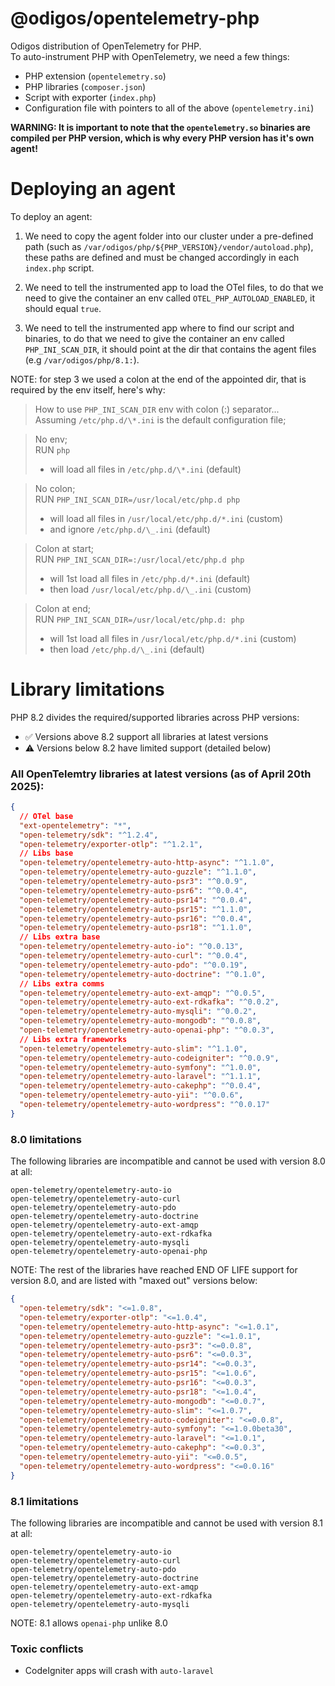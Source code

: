 # @odigos/opentelemetry-php

Odigos distribution of OpenTelemetry for PHP.<br />
To auto-instrument PHP with OpenTelemetry, we need a few things:

- PHP extension (`opentelemetry.so`)
- PHP libraries (`composer.json`)
- Script with exporter (`index.php`)
- Configuration file with pointers to all of the above (`opentelemetry.ini`)

**WARNING: It is important to note that the `opentelemetry.so` binaries are compiled per PHP version, which is why every PHP version has it's own agent!**

# Deploying an agent

To deploy an agent:

1. We need to copy the agent folder into our cluster under a pre-defined path (such as `/var/odigos/php/${PHP_VERSION}/vendor/autoload.php`), these paths are defined and must be changed accordingly in each `index.php` script.

2. We need to tell the instrumented app to load the OTel files, to do that we need to give the container an env called `OTEL_PHP_AUTOLOAD_ENABLED`, it should equal `true`.

3. We need to tell the instrumented app where to find our script and binaries, to do that we need to give the container an env called `PHP_INI_SCAN_DIR`, it should point at the dir that contains the agent files (e.g `/var/odigos/php/8.1:`).

NOTE: for step 3 we used a colon at the end of the appointed dir, that is required by the env itself, here's why:

> How to use `PHP_INI_SCAN_DIR` env with colon (:) separator...<br />
> Assuming `/etc/php.d/\*.ini` is the default configuration file;

> No env;<br />
> RUN `php`
>
> - will load all files in `/etc/php.d/\*.ini` (default)

> No colon;<br />
> RUN `PHP_INI_SCAN_DIR=/usr/local/etc/php.d php`
>
> - will load all files in `/usr/local/etc/php.d/*.ini` (custom)
> - and ignore `/etc/php.d/\_.ini` (default)

> Colon at start;<br />
> RUN `PHP_INI_SCAN_DIR=:/usr/local/etc/php.d php`
>
> - will 1st load all files in `/etc/php.d/*.ini` (default)
> - then load `/usr/local/etc/php.d/\_.ini` (custom)

> Colon at end;<br />
> RUN `PHP_INI_SCAN_DIR=/usr/local/etc/php.d: php`
>
> - will 1st load all files in `/usr/local/etc/php.d/*.ini` (custom)
> - then load `/etc/php.d/\_.ini` (default)

# Library limitations

PHP 8.2 divides the required/supported libraries across PHP versions:

- ✅ Versions above 8.2 support all libraries at latest versions
- ⚠️ Versions below 8.2 have limited support (detailed below)

### All OpenTelemtry libraries at latest versions (as of April 20th 2025):

```json
{
  // OTel base
  "ext-opentelemetry": "*",
  "open-telemetry/sdk": "^1.2.4",
  "open-telemetry/exporter-otlp": "^1.2.1",
  // Libs base
  "open-telemetry/opentelemetry-auto-http-async": "^1.1.0",
  "open-telemetry/opentelemetry-auto-guzzle": "^1.1.0",
  "open-telemetry/opentelemetry-auto-psr3": "^0.0.9",
  "open-telemetry/opentelemetry-auto-psr6": "^0.0.4",
  "open-telemetry/opentelemetry-auto-psr14": "^0.0.4",
  "open-telemetry/opentelemetry-auto-psr15": "^1.1.0",
  "open-telemetry/opentelemetry-auto-psr16": "^0.0.4",
  "open-telemetry/opentelemetry-auto-psr18": "^1.1.0",
  // Libs extra base
  "open-telemetry/opentelemetry-auto-io": "^0.0.13",
  "open-telemetry/opentelemetry-auto-curl": "^0.0.4",
  "open-telemetry/opentelemetry-auto-pdo": "^0.0.19",
  "open-telemetry/opentelemetry-auto-doctrine": "^0.1.0",
  // Libs extra comms
  "open-telemetry/opentelemetry-auto-ext-amqp": "^0.0.5",
  "open-telemetry/opentelemetry-auto-ext-rdkafka": "^0.0.2",
  "open-telemetry/opentelemetry-auto-mysqli": "^0.0.2",
  "open-telemetry/opentelemetry-auto-mongodb": "^0.0.8",
  "open-telemetry/opentelemetry-auto-openai-php": "^0.0.3",
  // Libs extra frameworks
  "open-telemetry/opentelemetry-auto-slim": "^1.1.0",
  "open-telemetry/opentelemetry-auto-codeigniter": "^0.0.9",
  "open-telemetry/opentelemetry-auto-symfony": "^1.0.0",
  "open-telemetry/opentelemetry-auto-laravel": "^1.1.1",
  "open-telemetry/opentelemetry-auto-cakephp": "^0.0.4",
  "open-telemetry/opentelemetry-auto-yii": "^0.0.6",
  "open-telemetry/opentelemetry-auto-wordpress": "^0.0.17"
}
```

### 8.0 limitations

The following libraries are incompatible and cannot be used with version 8.0 at all:

```
open-telemetry/opentelemetry-auto-io
open-telemetry/opentelemetry-auto-curl
open-telemetry/opentelemetry-auto-pdo
open-telemetry/opentelemetry-auto-doctrine
open-telemetry/opentelemetry-auto-ext-amqp
open-telemetry/opentelemetry-auto-ext-rdkafka
open-telemetry/opentelemetry-auto-mysqli
open-telemetry/opentelemetry-auto-openai-php
```

NOTE: The rest of the libraries have reached END OF LIFE support for version 8.0, and are listed with "maxed out" versions below:

```json
{
  "open-telemetry/sdk": "<=1.0.8",
  "open-telemetry/exporter-otlp": "<=1.0.4",
  "open-telemetry/opentelemetry-auto-http-async": "<=1.0.1",
  "open-telemetry/opentelemetry-auto-guzzle": "<=1.0.1",
  "open-telemetry/opentelemetry-auto-psr3": "<=0.0.8",
  "open-telemetry/opentelemetry-auto-psr6": "<=0.0.3",
  "open-telemetry/opentelemetry-auto-psr14": "<=0.0.3",
  "open-telemetry/opentelemetry-auto-psr15": "<=1.0.6",
  "open-telemetry/opentelemetry-auto-psr16": "<=0.0.3",
  "open-telemetry/opentelemetry-auto-psr18": "<=1.0.4",
  "open-telemetry/opentelemetry-auto-mongodb": "<=0.0.7",
  "open-telemetry/opentelemetry-auto-slim": "<=1.0.7",
  "open-telemetry/opentelemetry-auto-codeigniter": "<=0.0.8",
  "open-telemetry/opentelemetry-auto-symfony": "<=1.0.0beta30",
  "open-telemetry/opentelemetry-auto-laravel": "<=1.0.1",
  "open-telemetry/opentelemetry-auto-cakephp": "<=0.0.3",
  "open-telemetry/opentelemetry-auto-yii": "<=0.0.5",
  "open-telemetry/opentelemetry-auto-wordpress": "<=0.0.16"
}
```

### 8.1 limitations

The following libraries are incompatible and cannot be used with version 8.1 at all:<br />

```
open-telemetry/opentelemetry-auto-io
open-telemetry/opentelemetry-auto-curl
open-telemetry/opentelemetry-auto-pdo
open-telemetry/opentelemetry-auto-doctrine
open-telemetry/opentelemetry-auto-ext-amqp
open-telemetry/opentelemetry-auto-ext-rdkafka
open-telemetry/opentelemetry-auto-mysqli
```

NOTE: 8.1 allows `openai-php` unlike 8.0

### Toxic conflicts

- CodeIgniter apps will crash with `auto-laravel`

